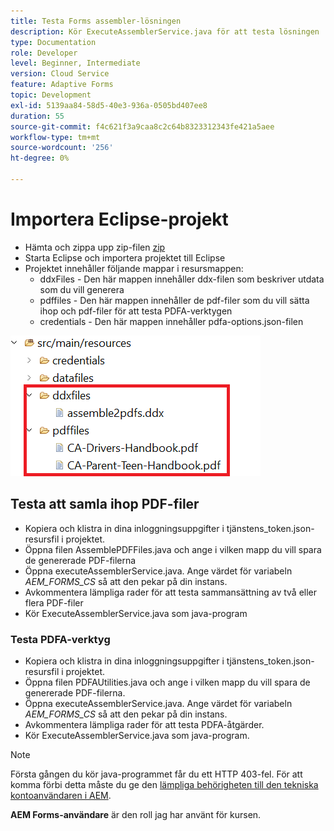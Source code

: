 ```yaml
---
title: Testa Forms assembler-lösningen
description: Kör ExecuteAssemblerService.java för att testa lösningen
type: Documentation
role: Developer
level: Beginner, Intermediate
version: Cloud Service
feature: Adaptive Forms
topic: Development
exl-id: 5139aa84-58d5-40e3-936a-0505bd407ee8
duration: 55
source-git-commit: f4c621f3a9caa8c2c64b8323312343fe421a5aee
workflow-type: tm+mt
source-wordcount: '256'
ht-degree: 0%

---
```


# Importera Eclipse-projekt

* Hämta och zippa upp zip-filen [zip](./assets/pdf-manipulation.zip)
* Starta Eclipse och importera projektet till Eclipse
* Projektet innehåller följande mappar i resursmappen:
   * ddxFiles - Den här mappen innehåller ddx-filen som beskriver utdata som du vill generera
   * pdffiles - Den här mappen innehåller de pdf-filer som du vill sätta ihop och pdf-filer för att testa PDFA-verktygen
   * credentials - Den här mappen innehåller pdfa-options.json-filen

![resources-file](./assets/resources.png)

## Testa att samla ihop PDF-filer

* Kopiera och klistra in dina inloggningsuppgifter i tjänstens_token.json-resursfil i projektet.
* Öppna filen AssemblePDFFiles.java och ange i vilken mapp du vill spara de genererade PDF-filerna
* Öppna executeAssemblerService.java. Ange värdet för variabeln _AEM_FORMS_CS_ så att den pekar på din instans.
* Avkommentera lämpliga rader för att testa sammansättning av två eller flera PDF-filer
* Kör ExecuteAssemblerService.java som java-program

### Testa PDFA-verktyg

* Kopiera och klistra in dina inloggningsuppgifter i tjänstens_token.json-resursfil i projektet.
* Öppna filen PDFAUtilities.java och ange i vilken mapp du vill spara de genererade PDF-filerna.
* Öppna executeAssemblerService.java. Ange värdet för variabeln _AEM_FORMS_CS_ så att den pekar på din instans.
* Avkommentera lämpliga rader för att testa PDFA-åtgärder.
* Kör ExecuteAssemblerService.java som java-program.



>[!NOTE]
> Första gången du kör java-programmet får du ett HTTP 403-fel. För att komma förbi detta måste du ge den [lämpliga behörigheten till den tekniska kontoanvändaren i AEM](https://experienceleague.adobe.com/docs/experience-manager-learn/getting-started-with-aem-headless/authentication/service-credentials.html?lang=en#configure-access-in-aem).

**AEM Forms-användare** är den roll jag har använt för kursen.
